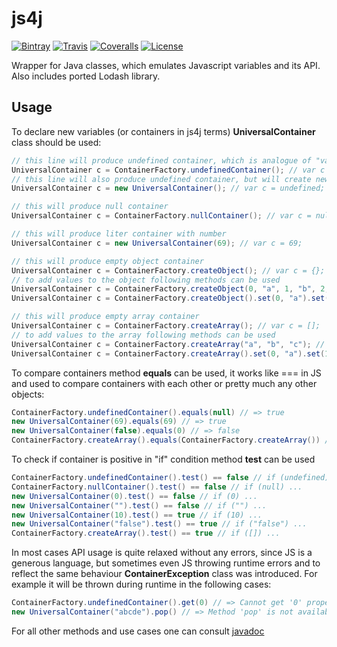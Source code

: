 # js4j

[![Bintray](https://img.shields.io/bintray/v/jshaptic/maven/js4j.svg?style=flat-square)](https://bintray.com/jshaptic/maven/js4j/_latestVersion)
[![Travis](https://img.shields.io/travis/jshaptic/js4j.svg?style=flat-square)](https://travis-ci.org/jshaptic/js4j)
[![Coveralls](https://img.shields.io/coveralls/jshaptic/js4j.svg?style=flat-square)](https://coveralls.io/github/jshaptic/js4j)
[![License](https://img.shields.io/github/license/jshaptic/js4j.svg?style=flat-square)](https://opensource.org/licenses/MIT)

Wrapper for Java classes, which emulates Javascript variables and its API. Also includes ported Lodash library.

## Usage

To declare new variables (or containers in js4j terms) **UniversalContainer** class should be used:
```java
// this line will produce undefined container, which is analogue of "var c = undefined;" in javascript;
UniversalContainer c = ContainerFactory.undefinedContainer(); // var c = undefined;
// this line will also produce undefined container, but will create new instance of it, which is not good, so it's better to use above aproach
UniversalContainer c = new UniversalContainer(); // var c = undefined;

// this will produce null container
UniversalContainer c = ContainerFactory.nullContainer(); // var c = null;

// this will produce liter container with number
UniversalContainer c = new UniversalContainer(69); // var c = 69;

// this will produce empty object container
UniversalContainer c = ContainerFactory.createObject(); // var c = {};
// to add values to the object following methods can be used
UniversalContainer c = ContainerFactory.createObject(0, "a", 1, "b", 2, "c"); // var c = {0: "a", 1: "b", 2: "c"};
UniversalContainer c = ContainerFactory.createObject().set(0, "a").set(1, "b").set(2, "c"); // var c = {}; c[0] = "a"; c[1] = "b"; c[2] = "c"

// this will produce empty array container
UniversalContainer c = ContainerFactory.createArray(); // var c = [];
// to add values to the array following methods can be used
UniversalContainer c = ContainerFactory.createArray("a", "b", "c"); // var c = ["a", "b", "c"];
UniversalContainer c = ContainerFactory.createArray().set(0, "a").set(1, "b").set(2, "c"); // var c = []; c[0] = "a"; c[1] = "b"; c[2] = "c"
```

To compare containers method **equals** can be used, it works like === in JS and used to compare containers with each other
or pretty much any other objects:
```java
ContainerFactory.undefinedContainer().equals(null) // => true
new UniversalContainer(69).equals(69) // => true
new UniversalContainer(false).equals(0) // => false
ContainerFactory.createArray().equals(ContainerFactory.createArray()) // => false
```

To check if container is positive in "if" condition method **test** can be used
```java
ContainerFactory.undefinedContainer().test() == false // if (undefined) ...
ContainerFactory.nullContainer().test() == false // if (null) ...
new UniversalContainer(0).test() == false // if (0) ...
new UniversalContainer("").test() == false // if ("") ...
new UniversalContainer(10).test() == true // if (10) ...
new UniversalContainer("false").test() == true // if ("false") ...
ContainerFactory.createArray().test() == true // if ([]) ...
```

In most cases API usage is quite relaxed without any errors, since JS is a generous language, but sometimes even JS throwing runtime errors
and to reflect the same behaviour **ContainerException** class was introduced. For example it will be thrown during runtime in the following cases:
```java
ContainerFactory.undefinedContainer().get(0) // => Cannot get '0' property from Undefined container
new UniversalContainer("abcde").pop() // => Method 'pop' is not available for String container
```

For all other methods and use cases one can consult [javadoc](https://www.javadoc.io/doc/com.github.jshaptic/js4j)
